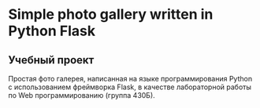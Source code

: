 # Simple photo gallery written in Python Flask
## Учебный проект
Простая фото галерея, написанная на языке программирования Python с использованием фреймворка Flask, в качестве лабораторной работы по Web программированию (группа 430Б).
